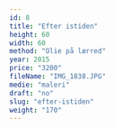 ```yaml
---
id: 8
title: "Efter istiden"
height: 60
width: 60
method: "Olie på lærred"
year: 2015
price: "3200"
fileName: "IMG_1838.JPG"
medie: "maleri"
draft: "no"
slug: "efter-istiden"
weight: "170"
---
```

